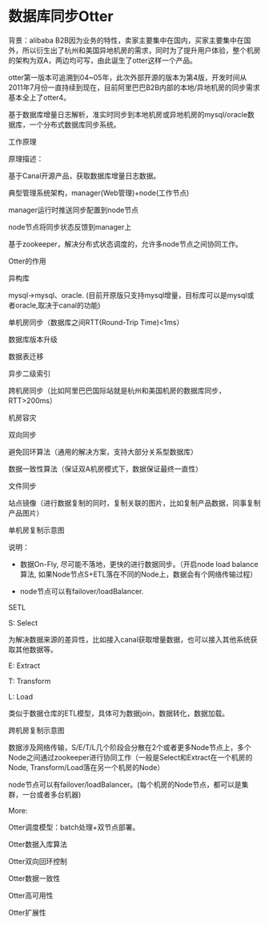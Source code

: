 # 数据库同步Otter





背景：alibaba B2B因为业务的特性，卖家主要集中在国内，买家主要集中在国外，所以衍生出了杭州和美国异地机房的需求，同时为了提升用户体验，整个机房的架构为双A，两边均可写，由此诞生了otter这样一个产品。



otter第一版本可追溯到04~05年，此次外部开源的版本为第4版，开发时间从2011年7月份一直持续到现在，目前阿里巴巴B2B内部的本地/异地机房的同步需求基本全上了otter4。



基于数据库增量日志解析，准实时同步到本地机房或异地机房的mysql/oracle数据库，一个分布式数据库同步系统。



工作原理





原理描述：



基于Canal开源产品，获取数据库增量日志数据。



典型管理系统架构，manager\(Web管理\)+node\(工作节点\)



manager运行时推送同步配置到node节点



node节点将同步状态反馈到manager上



基于zookeeper，解决分布式状态调度的，允许多node节点之间协同工作。



Otter的作用

异构库



mysql-&gt;mysql、oracle. \(目前开原版只支持mysql增量，目标库可以是mysql或者oracle,取决于canal的功能\)



单机房同步（数据库之间RTT\(Round-Trip Time\)&lt;1ms）



数据库版本升级



数据表迁移



异步二级索引



跨机房同步（比如阿里巴巴国际站就是杭州和美国机房的数据库同步，RTT&gt;200ms）



机房容灾



双向同步



避免回环算法（通用的解决方案，支持大部分关系型数据库）



数据一致性算法（保证双A机房模式下，数据保证最终一直性）



文件同步



站点镜像（进行数据复制的同时，复制关联的图片，比如复制产品数据，同事复制产品图片）



单机房复制示意图





说明：

- 数据On-Fly, 尽可能不落地，更快的进行数据同步。（开启node load balance算法, 如果Node节点S+ETL落在不同的Node上，数据会有个网络传输过程）

- node节点可以有failover/loadBalancer.



SETL



S: Select

为解决数据来源的差异性，比如接入canal获取增量数据，也可以接入其他系统获取其他数据等。



E: Extract



T: Transform



L: Load



类似于数据仓库的ETL模型，具体可为数据join，数据转化，数据加载。



跨机房复制示意图





数据涉及网络传输，S/E/T/L几个阶段会分散在2个或者更多Node节点上，多个Node之间通过zookeeper进行协同工作（一般是Select和Extract在一个机房的Node, Transform/Load落在另一个机房的Node）

node节点可以有failover/loadBalancer。\(每个机房的Node节点，都可以是集群，一台或者多台机器\)



More:

Otter调度模型：batch处理+双节点部署。



Otter数据入库算法



Otter双向回环控制



Otter数据一致性



Otter高可用性



Otter扩展性



